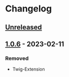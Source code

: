 # Changelog

## [Unreleased](https://github.com/holsterlabs/imagetools/tree/HEAD)

## [1.0.6](https://github.com/holsterlabs/imagetools/compare/1.0.5...1.0.6) - 2023-02-11

### Removed

-   Twig-Extension
